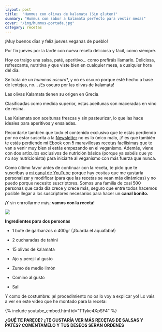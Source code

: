 ```yaml
---
layout: post
title:  "Hummus con olivas de kalamata (Sin gluten)"
summary: "Hummus con sabor a kalamata perfecto para vestir mesas"
cover: "/img/hummus-portada.jpg"
category: recetas
---
```




¡Muy buenos días y feliz jueves veganas de pueblo! 


Por fin jueves por la tarde con nueva receta deliciosa y fácil, como siempre.


Hoy os traigo una salsa, paté, aperitivo... como prefiráis llamarlo. Deliciosa, refrescante, nutritiva y que viste bien en cualquier mesa, a cualquier hora del día. 


Se trata de un *hummus oscuro**, y no es oscuro porque esté hecho a base de lentejas, no... ¡Es oscuro por las olivas de kalamata!


Las olivas Kalamata tienen su origen en Grecia.


Clasificadas como medida superior, estas aceitunas son maceradas en vino de resina.



Las Kalamata son aceitunas frescas y sin pasteurizar, lo que las hace ideales para aperitivos y ensaladas.



Recordarte también que todo el contenido exclusivo que te estás perdiendo por no estar suscrita a la [Newsletter](https://laveganadepueblo.com/newsletter/) no es lo único malo, ¡Y es que también te estás perdiendo mi Ebook con 5 maravillosas recetas facílisimas que te van a venir muy bien si estás empezando en el veganismo. Además, viene con dos artículos exclusivos de nutrición básica (porque ya sabéis que yo no soy nutricionista) para iniciarte al veganismo con más fuerza que nunca.



Como último favor antes de continuar con la receta,  te pido que te suscribas a [mi canal de YouTube](https://www.youtube.com/channel/UCpwpKnkPezvXFnVyzCWadIQ?view_as=subscriber) porque hay cositas que me gustaría personalizar y modificar (para que las recetas se vean más dinámicas) y no puedo porque necesito suscriptores. Somos una familia de casi 500 personas que cada día crece y crece más, seguro que entre todos hacemos posible llegar a los suscriptores necesarios para hacer un **canal bonito.**



¡Y sin enrrollarme más; **vamos con la receta**!



![](/img/hummus.JPG)



**Ingredientes para dos personas**




- 1 bote de garbanzos o 400gr (¡Guarda el aquafaba!)


- 2 cucharadas de tahini


- 15 olivas de kalamata


- Ajo y perejil al gusto


- Zumo de medio limón


- Comino al gusto

- Sal





Y como de costumbre: ¡el procedimiento no os lo voy a explicar yo! Lo vais a ver en este vídeo que he montado para la receta:


{% include youtube_embed.html id="TTykc4XpSF4" %} 




**¿QUÉ TE PARECE? ¿TE GUSTARÍA VER MÁS RECETAS DE SALSAS Y PATÉS?  COMÉNTAMELO Y TUS DESEOS SERÁN ÓRDENES**

